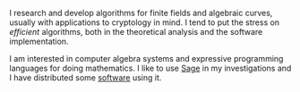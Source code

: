 I research and develop algorithms for finite fields and algebraic
curves, usually with applications to cryptology in mind. I tend to put
the stress on *efficient* algorithms, both in the theoretical analysis
and the software implementation.

I am interested in computer algebra systems and expressive programming
languages for doing mathematics. I like to use
[Sage](http://www.sagemath.org) in my investigations and I have
distributed some [software](#software) using it.
